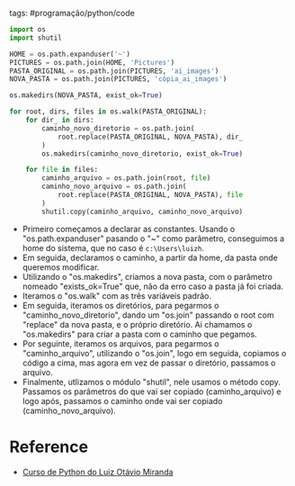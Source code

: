 tags: #programação/python/code 

```Python
import os
import shutil

HOME = os.path.expanduser('~')
PICTURES = os.path.join(HOME, 'Pictures')
PASTA_ORIGINAL = os.path.join(PICTURES, 'ai_images')
NOVA_PASTA = os.path.join(PICTURES, 'cópia_ai_images')

os.makedirs(NOVA_PASTA, exist_ok=True)

for root, dirs, files in os.walk(PASTA_ORIGINAL):
    for dir_ in dirs:
        caminho_novo_diretorio = os.path.join(
            root.replace(PASTA_ORIGINAL, NOVA_PASTA), dir_
        )
        os.makedirs(caminho_novo_diretorio, exist_ok=True)

    for file in files:
        caminho_arquivo = os.path.join(root, file)
        caminho_novo_arquivo = os.path.join(
            root.replace(PASTA_ORIGINAL, NOVA_PASTA), file
        )
        shutil.copy(caminho_arquivo, caminho_novo_arquivo)

```
- Primeiro começamos a declarar as constantes. Usando o "os.path.expanduser" pasando o "~" como parâmetro, conseguimos a home do sistema, que no caso é `c:\Users\luizh`.
- Em seguida, declaramos o caminho, a partir da home, da pasta onde queremos modificar.
- Utilizando o "os.makedirs", criamos a nova pasta, com o parâmetro nomeado "exists_ok=True" que, não da erro caso a pasta já foi criada.
- Iteramos o "os.walk" com as três variáveis padrão.
- Em seguida, iteramos os diretórios, para pegarmos o "caminho_novo_diretorio", dando um "os.join" passando o root com "replace" da nova pasta, e o próprio diretório. Ai chamamos o "os.makedirs" para criar a pasta com o caminho que pegamos.
- Por seguinte, iteramos os arquivos, para pegarmos o "caminho_arquivo", utilizando o "os.join", logo em seguida, copiamos o código a cima, mas agora em vez de passar o diretório, passamos o arquivo.
- Finalmente, utlizamos o módulo "shutil", nele usamos o método copy. Passamos os parâmetros do que vai ser copiado (caminho_arquivo) e logo após, passamos o caminho onde vai ser copiado (caminho_novo_arquivo).

# Reference
- [Curso de Python do Luiz Otávio Miranda](https://www.udemy.com/user/luiz-otavio-miranda)
